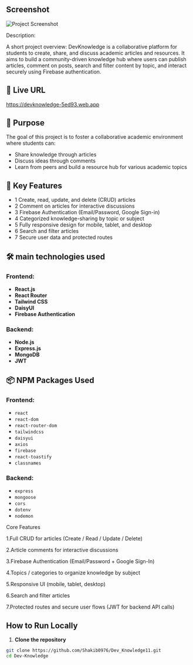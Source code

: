 
## Screenshot
![Project Screenshot](./assets/devLogo/123.png)


Description:

A short project overview: DevKnowledge is a collaborative platform for students to create, share, and discuss academic articles and resources. It aims to build a community-driven knowledge hub where users can publish articles, comment on posts, search and filter content by topic, and interact securely using Firebase authentication.

## 🚀 Live URL

 https://devknowledge-5ed93.web.app

## 🎯 Purpose

The goal of this project is to foster a collaborative academic environment where students can:
- Share knowledge through articles
- Discuss ideas through comments
- Learn from peers and build a resource hub for various academic topics

## 🔑 Key Features

- 1 Create, read, update, and delete (CRUD) articles
- 2 Comment on articles for interactive discussions
- 3 Firebase Authentication (Email/Password, Google Sign-in)
- 4 Categorized knowledge-sharing by topic or subject
- 5 Fully responsive design for mobile, tablet, and desktop
- 6 Search and filter articles
- 7 Secure user data and protected routes


## 🛠  main technologies used

### Frontend:
- **React.js**
- **React Router**
- **Tailwind CSS**
- **DaisyUI**
- **Firebase Authentication**

### Backend:
- **Node.js**
- **Express.js**
- **MongoDB**
- **JWT** 

## 📦 NPM Packages Used

### Frontend:
- `react`
- `react-dom`
- `react-router-dom`
- `tailwindcss`
- `daisyui`
- `axios`
- `firebase`
- `react-toastify`
- `classnames`

### Backend:
- `express`
- `mongoose`
- `cors`
- `dotenv`
- `nodemon`


Core Features

1.Full CRUD for articles (Create / Read / Update / Delete)

2.Article comments for interactive discussions

3.Firebase Authentication (Email/Password + Google Sign-In)

4.Topics / categories to organize knowledge by subject

5.Responsive UI (mobile, tablet, desktop)

6.Search and filter articles

7.Protected routes and secure user flows (JWT for backend API calls)



## How to Run Locally

1. **Clone the repository**
```bash
git clone https://github.com/Shakib0976/Dev_Knowledge11.git
cd Dev-Knowledge
